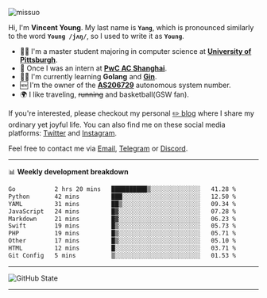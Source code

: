 <p align="left"> <img src="https://komarev.com/ghpvc/?username=missuo&label=Profile%20views&color=0e75b6&style=flat" alt="missuo" /> </p>


Hi, I'm **Vincent Young**. My last name is **`Yang`**, which is pronounced similarly to the word **`Young /jʌŋ/`**, so I used to write it as **`Young`**. 

-  👨‍🎓 I'm a master student majoring in computer science at [**University of Pittsburgh**](https://www.pitt.edu).
-  💼 Once I was an intern at **[PwC AC Shanghai](https://www.linkedin.com/company/pwc-ac-shanghai/)**.
-  👨‍💻 I'm currently learning **Golang** and [**Gin**](https://github.com/gin-gonic/gin).
-  🆕 I'm the owner of the **[AS206729](https://bgp.tools/AS206729)** autonomous system number.
-  🌍 I like traveling, ~~running~~ and basketball(GSW fan).

If you're interested, please checkout my personal [✏️ blog](https://missuo.me/) where I share my ordinary yet joyful life. You can also find me on these social media platforms: [Twitter](https://twitter.com/m1ssuo) and [Instagram](https://www.instagram.com/m1ssuo).

Feel free to contact me via <a href="mailto:i@yyt.moe">Email</a>, [Telegram](https://t.me/missuo) or [Discord](https://discordapp.com/users/missuo#7448).

-------

📊 **Weekly development breakdown**
<!--START_SECTION:waka-->

```txt
Go           2 hrs 20 mins   ██████████▒░░░░░░░░░░░░░░   41.28 %
Python       42 mins         ███░░░░░░░░░░░░░░░░░░░░░░   12.50 %
YAML         31 mins         ██▒░░░░░░░░░░░░░░░░░░░░░░   09.34 %
JavaScript   24 mins         █▓░░░░░░░░░░░░░░░░░░░░░░░   07.28 %
Markdown     21 mins         █▓░░░░░░░░░░░░░░░░░░░░░░░   06.23 %
Swift        19 mins         █▒░░░░░░░░░░░░░░░░░░░░░░░   05.73 %
PHP          19 mins         █▒░░░░░░░░░░░░░░░░░░░░░░░   05.71 %
Other        17 mins         █▒░░░░░░░░░░░░░░░░░░░░░░░   05.10 %
HTML         12 mins         █░░░░░░░░░░░░░░░░░░░░░░░░   03.71 %
Git Config   5 mins          ▒░░░░░░░░░░░░░░░░░░░░░░░░   01.53 %
```

<!--END_SECTION:waka-->

-------

![GitHub State](https://github-readme-stats.vercel.app/api?username=missuo&show_icons=true&theme=dracula)

-------

